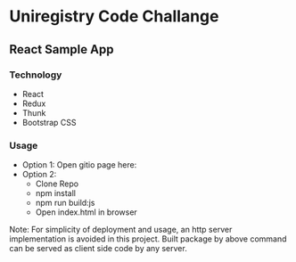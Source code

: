 # Uniregistry Code Challange
## React Sample App

### Technology
- React
- Redux
- Thunk 
- Bootstrap CSS

### Usage
- Option 1: Open gitio page here: 
- Option 2: 
	- Clone Repo
	- npm install
	- npm run build:js
	- Open index.html in browser

Note: For simplicity of deployment and usage, an http server implementation is avoided in this project. Built package by above command can be served as client side code by any server.
